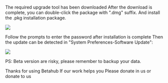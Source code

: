 The required upgrade tool has been downloaded
After the download is complete, you can double-click the package with ".dmg" suffix.
And install the .pkg installation package.

![][After Install PKG]

Follow the prompts to enter the password after installation is complete
Then the update can be detected in "System Preferences-Software Update":

![][System Update]

PS: Beta version are risky, please remember to backup your data.

Thanks for using Betahub
If our work helps you
Please donate in us or donate to us

[After Install PKG]: https://tva1.sinaimg.cn/large/008i3skNgy1gwqs7s1gegj311q0hqaai.jpg
[System Update]: https://tva1.sinaimg.cn/large/008i3skNgy1gwqphmcxg6j311a0hqjrp.jpg
